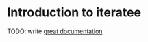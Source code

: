 # Introduction to iteratee

TODO: write [great documentation](http://jacobian.org/writing/what-to-write/)
